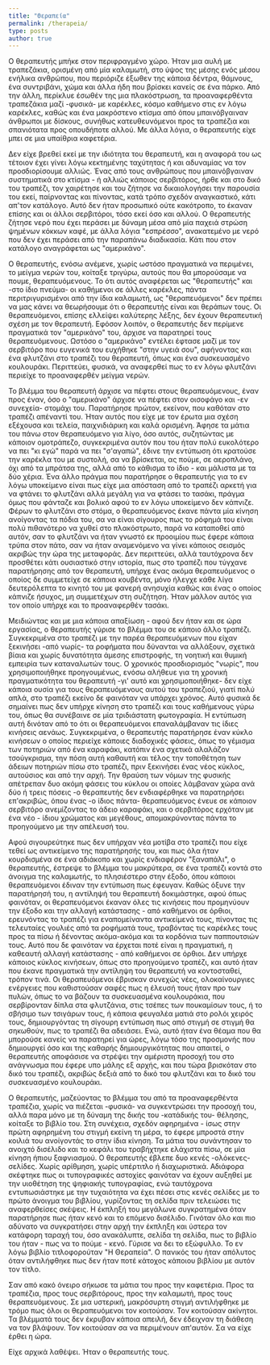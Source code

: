 ```yaml
---
title: "Θεραπεία"
permalink: /therapeia/
type: posts
author: true
---
```


Ο θεραπευτής μπήκε στον περιφραγμένο χώρο. Ήταν μια αυλή με τραπεζάκια, ορισμένη από μία καλαμωτή, στο ύψος της μέσης ενός μέσου ενήλικα ανθρώπου, που περιόριζε έξωθεν της κάποια δέντρα, θάμνους, ένα συντριβάνι, χώμα και άλλα ήδη που βρίσκει κανείς σε ένα πάρκο. Από την άλλη, περίκλυε έσωθέν της μια πλακόστρωση, τα προαναφερθέντα τραπεζάκια μαζί -φυσικά- με καρέκλες, κόσμο καθήμενο στις εν λόγω καρέκλες, καθώς και ένα μακρόστενο κτίσμα από όπου μπαινόβγαιναν άνθρωποι με δίσκους, συνήθως κατευθευνόμενοι προς τα τραπέζια και σπανιότατα προς οπουδήποτε αλλού. Με άλλα λόγια, ο θεραπευτής είχε μπει σε μια υπαίθρια καφετέρια.

Δεν είχε βρεθεί εκεί με την ιδιότητα του θεραπευτή, και η αναφορά του ως τέτοιον έχει γίνει λόγω κεκτημένης ταχύτητας ή και αδυναμίας να τον προσδιορίσουμε αλλιώς. Ένας από τους ανθρώπους που μπαινόβγαιναν συστηματικά στο κτίσμα - ή αλλιώς κάποιος σερβιτόρος, ήρθε και στο δικό του τραπέζι, τον χαιρέτησε και του ζήτησε να δικαιολογήσει την παρουσία του εκεί, παίρνοντας και πίνοντας, κατά τρόπο σχεδόν αναγκαστικό, κάτι απ'τον κατάλογο. Αυτό δεν ήταν προσωπικό ούτε κακότροπο, το έκαναν επίσης και οι άλλοι σερβιτόροι, τόσο εκεί όσο και αλλού. Ο θεραπευτής ζήτησε νερό που έχει περάσει με δύναμη μέσα από μία παχειά στρώση ψημένων κόκκων καφέ, με άλλα λόγια "εσπρέσσο", ανακατεμένο με νερό που δεν έχει περάσει από την παραπάνω διαδικασία. Κάτι που στον κατάλογο αναγράφεται ως "αμερικάνο".

Ο θεραπευτής, ενόσω ανέμενε, χωρίς ωστόσο πραγματικά να περιμένει, το μείγμα νερών του, κοίταξε τριγύρω, αυτούς που θα μπορούσαμε να πουμε, θεραπευόμενους. Το ότι αυτός αναφέρεται ως "θεραπευτής" και -στο ίδιο πνεύμα- οι καθήμενοι σε άλλες καρέκλες, πάντα περιτριγυρισμένοι από την ίδια καλαμωτή, ως "θεραπευόμενοι" δεν πρέπει να μας κάνει να θεωρήσουμε ότι ο θεραπευτής είναι και θεράπων τους. Οι θεραπευόμενοι, επίσης ελλείψει καλύτερης λέξης, δεν έχουν θεραπευτική σχέση με τον θεραπευτή. Εφόσον λοιπόν, ο θεραπευτής δεν περίμενε πραγματικά τον "αμερικάνο" του, άρχισε να παρατηρεί τους θεραπευόμενους. Ωστόσο ο "αμερικάνο" εντέλει έφτασε μαζί με τον σερβιτόρο που ευγενικά του ευχήθηκε "στην υγειά σου", αφήνοντας και ένα φλυτζάνι στο τραπέζι του θεραπευτή, όπως και ένα συσκευασμένο κουλουράκι. Περιττεύει, φυσικά, να αναφερθεί πως το εν λόγω φλυτζάνι περιείχε το προαναφερθέν μείγμα νερών.

Το βλέμμα του θεραπευτή άρχισε να πέφτει στους θεραπευόμενους, έναν προς έναν, όσο ο "αμερικάνο" άρχισε να πέφτει στον οισοφάγο και -εν συνεχεία- στομάχι του. Παρατήρησε πρώτον, εκείνον, που καθόταν στο τραπέζι απέναντί του. Ήταν αυτός που είχε με τον έρωτα μια σχέση εξέχουσα και τελεία, παιχνιδιάρικη και καλά ορισμένη. Άφησε τα μάτια του πάνω στον θεραπευόμενο για λίγο, όσο αυτός, συζητώντας με κάποιον ομοτράπεζο, συγκεκριμένα αυτόν που του ήταν πολύ ευκολότερο να πει "κι εγώ" παρά να πει "σ'αγαπώ", έδινε την εντύπωση ότι κρατούσε την καρέκλα του με συστολή, σα να βρίσκεται, ας πούμε, σε αεροπλάνο, όχι από τα μπράτσα της, αλλά από το κάθισμα το ίδιο - και μάλιστα με τα δύο χέρια. Ένα άλλο πράγμα που παρατήρησε ο θεραπευτής για το εν λόγω υποκείμενο είναι πως είχε μια απόσταση από το τραπέζι αρκετή για να φτάνει το φλυτζάνι αλλά μεγάλη για να φτάσει το τασάκι, πράγμα όμως που φάνταζε και βολικό αφού το εν λόγω υποκείμενο δεν κάπνιζε. Φέρων το φλυτζάνι στο στόμα, ο θεραπευόμενος έκανε πάντα μία κίνηση ανοίγοντας τα πόδια του, σα να είναι σίγουρος πως το ρόφημά του είναι πολύ πιθανότερο να χυθεί στο πλακόστρωτο, παρά να καταποθεί από αυτόν, σαν το φλυτζάνι να ήταν γνωστό εκ προοιμίου πως έφερε κάποια τρύπα στον πάτο, σαν να ήταν αναμενόμενο να γίνει κάποιος σεισμός ακριβώς την ώρα της μεταφοράς. Δεν περιττεύει, αλλά ταυτόχρονα δεν προσθέτει κάτι ουσιαστικό στην ιστορία, πως στο τραπέζι που τύγχανε παρατήρησης από τον θεραπευτή, υπήρχε ένας ακόμα θεραπευόμενος ο οποίος δε συμμετείχε σε κάποια κουβέντα, μόνο ήλεγχε κάθε λίγα δευτερόλεπτα το κινητό του με φανερή ανησυχία καθώς και ένας ο οποίος κάπνιζε ήσυχος, μη συμμετέχων στη συζήτηση. Ήταν μάλλον αυτός για τον οποίο υπήρχε και το προαναφερθέν τασάκι.

Μειδιώντας και με μια κάποια απαξίωση - αφού δεν ήταν και σε ώρα εργασίας, ο θεραπευτής γύρισε το βλέμμα του σε κάποιο άλλο τραπέζι. Συγκεκριμένα στο τραπέζι με την παρέα θεραπευόμενων που είχαν ξεκινήσει -από νωρίς- τα ροφήματα που δύνανται να αλλάξουν, σχετικά βίαια και χωρίς δυνατότητα άμεσης επιστροφής, τη νοητική και θυμική εμπειρία των καταναλωτών τους. Ο χρονικός προσδιορισμός "νωρίς", που χρησιμοποιήθηκε προηγουμένως, ενόσω αλήθευε για τη χρονική πραγματικότητα του θεραπευτή -γι' αυτό και χρησιμοποιήθηκε- δεν είχε κάποια ουσία για τους θεραπευόμενους αυτού του τραπεζιού, γιατί πολύ απλά, στο τραπέζι εκείνο δε φαινόταν να υπάρχει χρόνος. Αυτό φυσικά δε σημαίνει πως δεν υπήρχε κίνηση στο τραπέζι και τους καθήμενους γύρω του, όπως θα συνέβαινε σε μία τριδιάστατη φωτογραφία. Η εντύπωση αυτή δινόταν από το ότι οι θεραπευόμενοι επαναλάμβαναν τις ίδιες κινήσεις αενάως. Συγκεκριμένα, ο θεραπευτής παρατήρησε έναν κύκλο κινήσεων ο οποίος περιείχε κάποιες διαδοχικές φάσεις, όπως το γέμισμα των ποτηριών από ένα καραφάκι, κατόπιν ένα σχετικά αλαλάζον τσούγκρισμα, την πόση αυτή καθαυτή και τέλος την τοποθέτηση των άδειων ποτηριών πίσω στο τραπέζι, πριν ξεκινήσει ένας νέος κύκλος, αυτούσιος και από την αρχή. Την θραύση των νόμων της φυσικής απέτρεπαν δυο ακόμη φάσεις του κύκλου οι οποίες λάμβαναν χώρα ανά δύο ή τρεις πόσεις -ο θεραπευτής δεν ενδιαφέρθηκε να παρατηρήσει επ'ακριβώς, όπου ένας -ο ίδιος πάντα- θεραπευόμενος ένευε σε κάποιον σερβιτόρο ανεμίζοντας το άδειο καραφάκι, και ο σερβιτόρος ερχόταν με ένα νέο - ίδιου χρώματος και μεγέθους, απομακρύνοντας πάντα το προηγούμενο με την απέλευσή του.

Αφού σιγουρεύτηκε πως δεν υπήρχαν νέα μοτίβα στο τραπέζι που είχε τεθεί ως αντικείμενο της παρατήρησής του, και πως όλα ήταν κουρδισμένα σε ένα αδιάκοπο και χωρίς ενδιαφέρον "ξαναπάλι", ο θεραπευτής, έστρεψε το βλέμμα του μακρύτερα, σε ένα τραπέζι κοντά στο άνοιγμα της καλαμωτής, το πλησιέστερο στην έξοδο, όπου κάποιοι θεραπευόμενοι έδιναν την εντύπωση πως έφευγαν. Καθώς όξυνε την παρατήρησή του, η αντίληψή του θεραπευτή δοκιμάστηκε, αφού όπως φαινόταν, οι θεραπευόμενοι έκαναν όλες τις κινήσεις που προμηνύουν την έξοδο και την αλλαγή κατάστασης - από καθήμενοι σε όρθιοι, ερευνόντας το τραπέζι για εναπομείναντα αντικείμενά τους, πίνοντας τις τελευταίες γουλιές από τα ροφήματά τους, τραβόντας τις καρέκλες τους προς τα πίσω ή δένοντας ακόμα-ακόμα και τα κορδόνια των παππουτσιών τους. Αυτό που δε φαινόταν να έρχεται ποτέ είναι η πραγματική, η καθεαυτή αλλαγή κατάστασης - από καθήμενοι σε όρθιοι. Δεν υπήρχε κάποιος κύκλος κινήσεων, όπως στο προηγούμενο τραπέζι, και αυτό ήταν που έκανε πραγματικά την αντίληψη του θεραπευτή να κοντοσταθεί, τρόπον τινά. Οι θεραπευόμενοι έβρισκαν συνεχώς νέες, ολοκαίνουργιες ενέργειες που καθιστούσαν σαφές πως η έλευσή τους ήταν προ των πυλών, όπως το να βάζουν τα συσκευασμένα κουλουράκια, που σερβίρονταν δίπλα στα φλυτζάνια, στις τσέπες των πουκαμίσων τους, ή το σβήσιμο των τσιγάρων τους, ή κάποια φευγαλέα ματιά στο ρολόι χειρός τους, δημιουργόντας τη σίγουρη εντύπωση πως από στιγμή σε στιγμή θα σηκωθούν, πως το τραπέζι θα αδειάσει. Ενώ, αυτό ήταν ένα θέαμα που θα μπορούσε κανείς να παρατηρεί για ώρες, λόγω τόσο της προσμονής που δημιουργεί όσο και της καθαρής δημιουργικότητας που απαιτεί, ο θεραπευτής αποφάσισε να στρέψει την αμέριστη προσοχή του στο ανάγνωσμα που έφερε υπο μάλης εξ αρχής, και που τώρα βρισκόταν στο δικό του τραπέζι, ακριβώς δεξιά από το δικό του φλυτζάνι και το δικό του συσκευασμένο κουλουράκι.

Ο θεραπευτής, μαζεύοντας το βλέμμα του από τα προαναφερθέντα τραπέζια, χωρίς να πιέζεται -φυσικά- να συγκεντρώσει την προσοχή του, αλλά παρα μόνο με τη δύναμη της δικής του -κατάδικής του- θέλησης, κοίταξε το βιβλίο του. Στη συνέχεια, σχεδόν αφηρημένα - ίσως στην πρώτη αφηρημένη του στιγμή εκείνη τη μέρα, το έφερε μπροστά στην κοιλιά του ανοίγοντάς το στην ίδια κίνηση. Τα μάτια του συνάντησαν το ανοιχτό δισέλιδο και το κεφάλι του τραβήχτηκε ελάχιστα πίσω, σε μία κίνηση ήπιου ξαφνιασμού. Ο θεραπευτής έβλεπε δυο κενές -ολόκενες- σελίδες. Χωρίς αρίθμηση, χωρίς υπέρτιτλο ή διαχωριστικά. Αδιάφορα σκέφτηκε πως οι τυπογραφικές αστοχίες φαινόταν να έχουν αυξηθεί με την υιοθέτηση της ψηφιακής τυπογραφίας, ενώ ταυτόχρονα εντυπωσιάστηκε με την τυχαιότητα να έχει πέσει στις κενές σελίδες με το πρώτο άνοιγμα του βιβλίου, γυρίζοντας τη σελίδα πριν τελειώσει τις αναφερθείσες σκέψεις. Η έκπληξή του μεγάλωνε συγκρατημένα όταν παρατήρησε πως ήταν κενό και το επόμενο δισέλιδο. Γινόταν όλο και πιο αδύνατο να συγκρατήσει στην αρχή την έκπληξη και ύστερα τον κατάφορη ταραχή του, όσο ανακάλυπτε, σελίδα τη σελίδα, πως το βιβλίο του ήταν - πως να το πούμε - κενό. Γύρισε να δει το εξώφυλλο. Το εν λόγω βιβλίο τιτλοφορούταν "Η Θεραπεία". Ο πανικός του ήταν απόλυτος όταν αντιλήφθηκε πως δεν ήταν ποτέ κάτοχος κάποιου βιβλίου με αυτόν τον τίτλο.

Σαν από κακό όνειρο σήκωσε τα μάτια του προς την καφετέρια. Προς τα τραπέζια, προς τους σερβιτόρους, προς την καλαμωτή, προς τους θεραπευόμενους. Σε μια υστερική, μακρόσυρτη στιγμή αντιλήφθηκε με τρόμο πως όλοι οι θεραπευόμενοι τον κοιτούσαν. Τον κοιτούσαν ακίνητοι. Τα βλέμματά τους δεν έκρυβαν κάποια απειλή, δεν έδειχναν τη διάθεση να τον βλάψουν. Τον κοιτούσαν σα να περιμένουν απ'αυτόν. Σα να είχε έρθει η ώρα.

Είχε αρχικά λαθέψει. Ήταν ο θεραπευτής τους.
